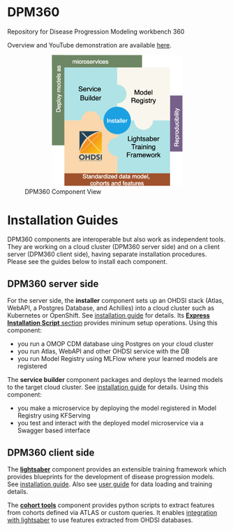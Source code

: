 
# DPM360
Repository for Disease Progression Modeling workbench 360

Overview and YouTube demonstration are available [here](https://ibm.github.io/DPM360/).

<figure><center><img src=./docs/resources/png/dpm360v2.png "DPM360" width="300"/></center><figcaption>DPM360 Component View</figcaption></figure>

# Installation Guides

DPM360 components are interoperable but also work as independent tools. They are working on a cloud cluster (DPM360 server side) and on a client server (DPM360 client side), having separate installation procedures. Please see the guides below to install each component.

## DPM360 server side

For the server side, the <b>installer</b> component sets up an OHDSI stack (Atlas, WebAPI, a Postgres Database, and Achilles) into a cloud cluster such as Kubernetes or OpenShift. See [installation guide](https://github.com/IBM/DPM360/blob/main/installer/docs/installer.md) for details. Its [<b>Express Installation Script</b> section](https://github.com/IBM/DPM360/blob/main/installer/docs/installer.md#express-installation-script) provides mininum setup operations. Using this component:
- you run a OMOP CDM database uing Postgres on your cloud cluster
- you run Atlas, WebAPI and other OHDSI service with the DB
- you run Model Registry using MLFlow where your learned models are registered

The <b>service builder</b> component packages and deploys the learned models to the target cloud cluster. See [installation guide](https://github.com/IBM/DPM360/blob/main/service_builder/docs/README.md) for details. Using this component:
- you make a microservice by deploying the model registered in Model Registry using KFServing
- you test and interact with the deployed model microservice via a Swagger based interface

## DPM360 client side

The [<b>lightsaber</b>](https://github.com/IBM/DPM360/blob/main/lightsaber/docs/index.md) component provides an extensible training framework which provides blueprints for the development of disease progression models. See [installation guide](https://github.com/IBM/DPM360/blob/main/lightsaber/docs/install.md). Also see [user guide](https://github.com/IBM/DPM360/blob/main/lightsaber/docs/user_guide.md) for data loading and training details.

The [<b>cohort tools</b>](https://github.com/IBM/DPM360/blob/main/cohort_tools/docs/index.md) component provides python scripts to extract features from cohorts defined via ATLAS or custom queries. It enables [integration with lightsaber](https://github.com/IBM/DPM360/blob/main/cohort_tools/docs/user_guide.md) to use features extracted from OHDSI databases.

